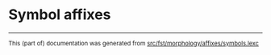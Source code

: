 
# Symbol affixes

* * *

<small>This (part of) documentation was generated from [src/fst/morphology/affixes/symbols.lexc](https://github.com/giellalt/lang-wac/blob/main/src/fst/morphology/affixes/symbols.lexc)</small>
